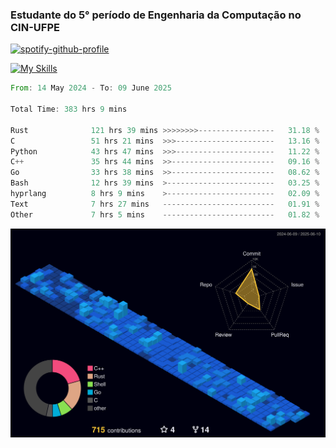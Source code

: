 
### Estudante do 5° período de Engenharia da Computação no CIN-UFPE

[![spotify-github-profile](https://spotify-github-profile.kittinanx.com/api/view?uid=21nggge2ld354asa4l3xoze2q&cover_image=true&theme=novatorem&show_offline=false&background_color=000000&interchange=true&bar_color=53b14f&bar_color_cover=true)](https://github.com/kittinan/spotify-github-profile)


[![My Skills](https://skillicons.dev/icons?i=c,cpp,rust,py,java,neovim&theme=dark)](https://skillicons.dev)

<!--START_SECTION:waka-->

```rust
From: 14 May 2024 - To: 09 June 2025

Total Time: 383 hrs 9 mins

Rust              121 hrs 39 mins >>>>>>>>-----------------   31.18 %
C                 51 hrs 21 mins  >>>----------------------   13.16 %
Python            43 hrs 47 mins  >>>----------------------   11.22 %
C++               35 hrs 44 mins  >>-----------------------   09.16 %
Go                33 hrs 38 mins  >>-----------------------   08.62 %
Bash              12 hrs 39 mins  >------------------------   03.25 %
hyprlang          8 hrs 9 mins    >------------------------   02.09 %
Text              7 hrs 27 mins   -------------------------   01.91 %
Other             7 hrs 5 mins    -------------------------   01.82 %
```

<!--END_SECTION:waka-->

![](./profile-3d-contrib/profile-night-view.svg)
